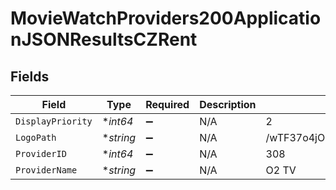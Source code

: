 # MovieWatchProviders200ApplicationJSONResultsCZRent


## Fields

| Field                            | Type                             | Required                         | Description                      | Example                          |
| -------------------------------- | -------------------------------- | -------------------------------- | -------------------------------- | -------------------------------- |
| `DisplayPriority`                | **int64*                         | :heavy_minus_sign:               | N/A                              | 2                                |
| `LogoPath`                       | **string*                        | :heavy_minus_sign:               | N/A                              | /wTF37o4jOkQfjnWe41gmeuASYZA.jpg |
| `ProviderID`                     | **int64*                         | :heavy_minus_sign:               | N/A                              | 308                              |
| `ProviderName`                   | **string*                        | :heavy_minus_sign:               | N/A                              | O2 TV                            |